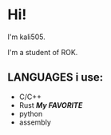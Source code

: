 # Hi!
I'm kali505.

I'm a student of ROK.

## LANGUAGES i use:

- C/C++
- Rust ***My FAVORITE***
- python
- assembly

<!---
kali505/kali505 is a ✨ special ✨ repository because its `README.md` (this file) appears on your GitHub profile.
You can click the Preview link to take a look at your changes.
--->
